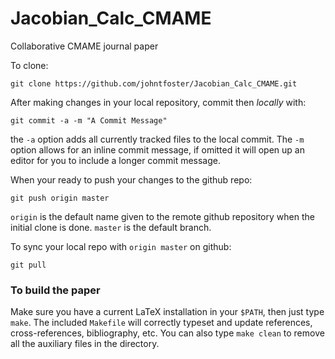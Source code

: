 Jacobian_Calc_CMAME
===================

Collaborative CMAME journal paper


To clone:

````
git clone https://github.com/johntfoster/Jacobian_Calc_CMAME.git
````

After making changes in your local repository, commit then _locally_ with:

````
git commit -a -m "A Commit Message"
````

the `-a` option adds all currently tracked files to the local commit.  The `-m` 
option allows for an inline commit message, if omitted it will open up an
editor for you to include a longer commit message.

When your ready to push your changes to the github repo:

````
git push origin master
````

`origin` is the default name given to the remote github repository when the
initial clone is done.  `master` is the default branch.

To sync your local repo with `origin master` on github:

````
git pull
````

### To build the paper ###
Make sure you have a current LaTeX installation in your `$PATH`, then just
type `make`.  The included `Makefile` will correctly typeset and update
references, cross-references, bibliography, etc. You can also type `make clean`
to remove all the auxiliary files in the directory.
